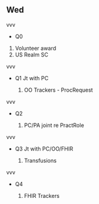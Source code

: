 
## Wed

vvv

- Q0

1. Volunteer award
1. US Realm SC

vvv

- Q1 Jt with PC

   1. OO Trackers - ProcRequest

vvv

- Q2

     1. PC/PA joint re PractRole

vvv

- Q3 Jt with PC/OO/FHIR

     1. Transfusions

vvv

- Q4

    1. FHIR Trackers

